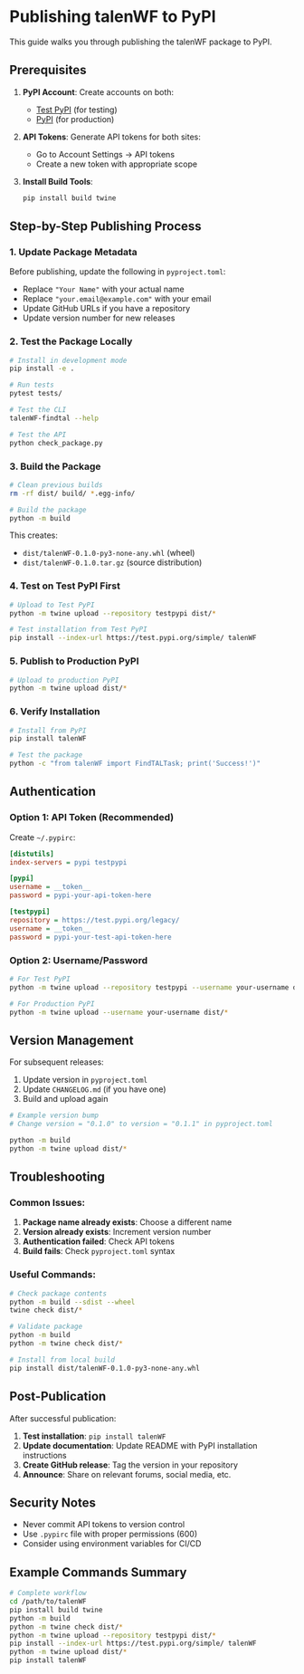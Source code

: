 # Publishing talenWF to PyPI

This guide walks you through publishing the talenWF package to PyPI.

## Prerequisites

1. **PyPI Account**: Create accounts on both:
   - [Test PyPI](https://test.pypi.org/account/register/) (for testing)
   - [PyPI](https://pypi.org/account/register/) (for production)

2. **API Tokens**: Generate API tokens for both sites:
   - Go to Account Settings → API tokens
   - Create a new token with appropriate scope

3. **Install Build Tools**:
   ```bash
   pip install build twine
   ```

## Step-by-Step Publishing Process

### 1. Update Package Metadata

Before publishing, update the following in `pyproject.toml`:

- Replace `"Your Name"` with your actual name
- Replace `"your.email@example.com"` with your email
- Update GitHub URLs if you have a repository
- Update version number for new releases

### 2. Test the Package Locally

```bash
# Install in development mode
pip install -e .

# Run tests
pytest tests/

# Test the CLI
talenWF-findtal --help

# Test the API
python check_package.py
```

### 3. Build the Package

```bash
# Clean previous builds
rm -rf dist/ build/ *.egg-info/

# Build the package
python -m build
```

This creates:
- `dist/talenWF-0.1.0-py3-none-any.whl` (wheel)
- `dist/talenWF-0.1.0.tar.gz` (source distribution)

### 4. Test on Test PyPI First

```bash
# Upload to Test PyPI
python -m twine upload --repository testpypi dist/*

# Test installation from Test PyPI
pip install --index-url https://test.pypi.org/simple/ talenWF
```

### 5. Publish to Production PyPI

```bash
# Upload to production PyPI
python -m twine upload dist/*
```

### 6. Verify Installation

```bash
# Install from PyPI
pip install talenWF

# Test the package
python -c "from talenWF import FindTALTask; print('Success!')"
```

## Authentication

### Option 1: API Token (Recommended)

Create `~/.pypirc`:
```ini
[distutils]
index-servers = pypi testpypi

[pypi]
username = __token__
password = pypi-your-api-token-here

[testpypi]
repository = https://test.pypi.org/legacy/
username = __token__
password = pypi-your-test-api-token-here
```

### Option 2: Username/Password

```bash
# For Test PyPI
python -m twine upload --repository testpypi --username your-username dist/*

# For Production PyPI
python -m twine upload --username your-username dist/*
```

## Version Management

For subsequent releases:

1. Update version in `pyproject.toml`
2. Update `CHANGELOG.md` (if you have one)
3. Build and upload again

```bash
# Example version bump
# Change version = "0.1.0" to version = "0.1.1" in pyproject.toml

python -m build
python -m twine upload dist/*
```

## Troubleshooting

### Common Issues:

1. **Package name already exists**: Choose a different name
2. **Version already exists**: Increment version number
3. **Authentication failed**: Check API tokens
4. **Build fails**: Check `pyproject.toml` syntax

### Useful Commands:

```bash
# Check package contents
python -m build --sdist --wheel
twine check dist/*

# Validate package
python -m build
python -m twine check dist/*

# Install from local build
pip install dist/talenWF-0.1.0-py3-none-any.whl
```

## Post-Publication

After successful publication:

1. **Test installation**: `pip install talenWF`
2. **Update documentation**: Update README with PyPI installation instructions
3. **Create GitHub release**: Tag the version in your repository
4. **Announce**: Share on relevant forums, social media, etc.

## Security Notes

- Never commit API tokens to version control
- Use `.pypirc` file with proper permissions (600)
- Consider using environment variables for CI/CD

## Example Commands Summary

```bash
# Complete workflow
cd /path/to/talenWF
pip install build twine
python -m build
python -m twine check dist/*
python -m twine upload --repository testpypi dist/*
pip install --index-url https://test.pypi.org/simple/ talenWF
python -m twine upload dist/*
pip install talenWF
```
